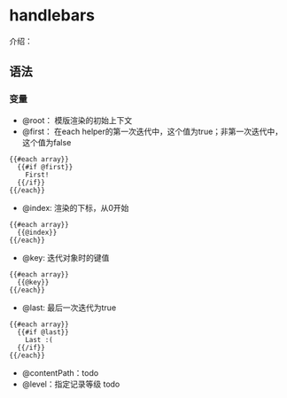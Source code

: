 # handlebars
介绍：
## 语法
### 变量
- @root： 模版渲染的初始上下文
- @first： 在each helper的第一次迭代中，这个值为true；非第一次迭代中，这个值为false
```
{{#each array}}
  {{#if @first}}
    First!
  {{/if}}
{{/each}}
```
- @index: 渲染的下标，从0开始
```
{{#each array}}
  {{@index}}
{{/each}}
```
- @key: 迭代对象时的键值
```
{{#each array}}
  {{@key}}
{{/each}}
```
- @last: 最后一次迭代为true
```
{{#each array}}
  {{#if @last}}
    Last :(
  {{/if}}
{{/each}}
```
- @contentPath：todo
- @level：指定记录等级 todo
